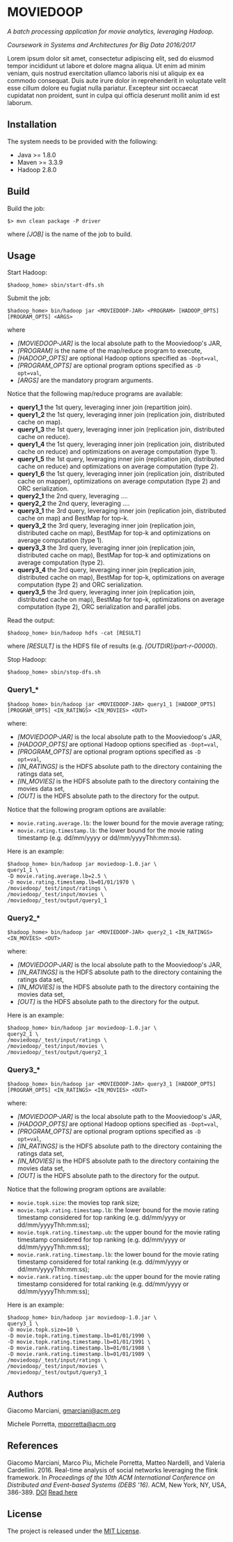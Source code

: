 # MOVIEDOOP

*A batch processing application for movie analytics, leveraging Hadoop.*

*Coursework in Systems and Architectures for Big Data 2016/2017*

Lorem ipsum dolor sit amet, consectetur adipiscing elit, sed do eiusmod tempor incididunt ut labore et dolore magna aliqua.
Ut enim ad minim veniam, quis nostrud exercitation ullamco laboris nisi ut aliquip ex ea commodo consequat.
Duis aute irure dolor in reprehenderit in voluptate velit esse cillum dolore eu fugiat nulla pariatur.
Excepteur sint occaecat cupidatat non proident, sunt in culpa qui officia deserunt mollit anim id est laborum.


## Installation
The system needs to be provided with the following:
* Java >= 1.8.0
* Maven >= 3.3.9
* Hadoop 2.8.0


## Build
Build the job:

    $> mvn clean package -P driver
    
where *[JOB]* is the name of the job to build.



## Usage
Start Hadoop:
    
    $hadoop_home> sbin/start-dfs.sh

Submit the job:

    $hadoop_home> bin/hadoop jar <MOVIEDOOP-JAR> <PROGRAM> [HADOOP_OPTS] [PROGRAM_OPTS] <ARGS>
    
where 
* *[MOVIEDOOP-JAR]* is the local absolute path to the Mooviedoop's JAR, 
* *[PROGRAM]* is the name of the map/reduce program to execute,
* *[HADOOP_OPTS]* are optional Hadoop options specified as `-Dopt=val`,
* *[PROGRAM_OPTS]* are optional program options specified as `-D opt=val`,
* *[ARGS]* are the mandatory program arguments.

Notice that the following map/reduce programs are available:
* **query1_1** the 1st query, leveraging inner join (repartition join).
* **query1_2** the 1st query, leveraging inner join (replication join, distributed cache on map).
* **query1_3** the 1st query, leveraging inner join (replication join, distributed cache on reduce).
* **query1_4** the 1st query, leveraging inner join (replication join, distributed cache on reduce) and optimizations on average computation (type 1).
* **query1_5** the 1st query, leveraging inner join (replication join, distributed cache on reduce) and optimizations on average computation (type 2).
* **query1_6** the 1st query, leveraging inner join (replication join, distributed cache on mapper), optimizations on average computation (type 2) and ORC serialization.
* **query2_1** the 2nd query, leveraging ....
* **query2_2** the 2nd query, leveraging ....
* **query3_1** the 3rd query, leveraging inner join (replication join, distributed cache on map) and BestMap for top-k.
* **query3_2** the 3rd query, leveraging inner join (replication join, distributed cache on map), BestMap for top-k and optimizations on average computation (type 1).
* **query3_3** the 3rd query, leveraging inner join (replication join, distributed cache on map), BestMap for top-k and optimizations on average computation (type 2).
* **query3_4** the 3rd query, leveraging inner join (replication join, distributed cache on map), BestMap for top-k, optimizations on average computation (type 2) and ORC serialization.
* **query3_5** the 3rd query, leveraging inner join (replication join, distributed cache on map), BestMap for top-k, optimizations on average computation (type 2), ORC serialization and parallel jobs.

Read the output:

    $hadoop_home> bin/hadoop hdfs -cat [RESULT]
    
where
*[RESULT]* is the HDFS file of results (e.g. *[OUTDIR]/part-r-00000*).

Stop Hadoop:

    $hadoop_home> sbin/stop-dfs.sh


### Query1_*

    $hadoop_home> bin/hadoop jar <MOVIEDOOP-JAR> query1_1 [HADOOP_OPTS] [PROGRAM_OPTS] <IN_RATINGS> <IN_MOVIES> <OUT>
    
where:
* *[MOVIEDOOP-JAR]* is the local absolute path to the Mooviedoop's JAR,
* *[HADOOP_OPTS]* are optional Hadoop options specified as `-Dopt=val`,
* *[PROGRAM_OPTS]* are optional program options specified as `-D opt=val`,
* *[IN\_RATINGS]* is the HDFS absolute path to the directory containing the ratings data set,
* *[IN\_MOVIES]* is the HDFS absolute path to the directory containing the movies data set,
* *[OUT]* is the HDFS absolute path to the directory for the output.

Notice that the following program options are available:
* `movie.rating.average.lb`: the lower bound for the movie average rating;
* `movie.rating.timestamp.lb`: the lower bound for the movie rating timestamp (e.g. dd/mm/yyyy or dd/mm/yyyyThh:mm:ss).

Here is an example:

    $hadoop_home> bin/hadoop jar moviedoop-1.0.jar \
    query1_1 \
    -D movie.rating.average.lb=2.5 \
    -D movie.rating.timestamp.lb=01/01/1970 \
    /moviedoop/_test/input/ratings \
    /moviedoop/_test/input/movies \
    /moviedoop/_test/output/query1_1


### Query2_*

    $hadoop_home> bin/hadoop jar <MOVIEDOOP-JAR> query2_1 <IN_RATINGS> <IN_MOVIES> <OUT>
    
where:
* *[MOVIEDOOP-JAR]* is the local absolute path to the Mooviedoop's JAR,
* *[IN\_RATINGS]* is the HDFS absolute path to the directory containing the ratings data set,
* *[IN\_MOVIES]* is the HDFS absolute path to the directory containing the movies data set,
* *[OUT]* is the HDFS absolute path to the directory for the output.

Here is an example:

    $hadoop_home> bin/hadoop jar moviedoop-1.0.jar \
    query2_1 \
    /moviedoop/_test/input/ratings \
    /moviedoop/_test/input/movies \
    /moviedoop/_test/output/query2_1

### Query3_*

    $hadoop_home> bin/hadoop jar <MOVIEDOOP-JAR> query3_1 [HADOOP_OPTS] [PROGRAM_OPTS] <IN_RATINGS> <IN_MOVIES> <OUT>
    
where:
* *[MOVIEDOOP-JAR]* is the local absolute path to the Mooviedoop's JAR,
* *[HADOOP_OPTS]* are optional Hadoop options specified as `-Dopt=val`,
* *[PROGRAM_OPTS]* are optional program options specified as `-D opt=val`,
* *[IN\_RATINGS]* is the HDFS absolute path to the directory containing the ratings data set,
* *[IN\_MOVIES]* is the HDFS absolute path to the directory containing the movies data set,
* *[OUT]* is the HDFS absolute path to the directory for the output.

Notice that the following program options are available:
* `movie.topk.size`: the movies top rank size;
* `movie.topk.rating.timestamp.lb`: the lower bound for the movie rating timestamp considered for top ranking (e.g. dd/mm/yyyy or dd/mm/yyyyThh:mm:ss);
* `movie.topk.rating.timestamp.ub`: the upper bound for the movie rating timestamp considered for top ranking (e.g. dd/mm/yyyy or dd/mm/yyyyThh:mm:ss);
* `movie.rank.rating.timestamp.lb`: the lower bound for the movie rating timestamp considered for total ranking (e.g. dd/mm/yyyy or dd/mm/yyyyThh:mm:ss);
* `movie.rank.rating.timestamp.ub`: the upper bound for the movie rating timestamp considered for total ranking (e.g. dd/mm/yyyy or dd/mm/yyyyThh:mm:ss);

Here is an example:

    $hadoop_home> bin/hadoop jar moviedoop-1.0.jar \
    query3_1 \
    -D movie.topk.size=10 \
    -D movie.topk.rating.timestamp.lb=01/01/1990 \
    -D movie.topk.rating.timestamp.lb=01/01/1991 \
    -D movie.rank.rating.timestamp.lb=01/01/1988 \
    -D movie.rank.rating.timestamp.lb=01/01/1989 \
    /moviedoop/_test/input/ratings \
    /moviedoop/_test/input/movies \
    /moviedoop/_test/output/query3_1

## Authors
Giacomo Marciani, [gmarciani@acm.org](mailto:gmarciani@acm.org)

Michele Porretta, [mporretta@acm.org](mailto:mporretta@acm.org)


## References
Giacomo Marciani, Marco Piu, Michele Porretta, Matteo Nardelli, and Valeria Cardellini. 2016. Real-time analysis of social networks leveraging the flink framework. In *Proceedings of the 10th ACM International Conference on Distributed and Event-based Systems (DEBS '16)*. ACM, New York, NY, USA, 386-389. [DOI](http://dx.doi.org/10.1145/2933267.2933517) [Read here](http://dl.acm.org/citation.cfm?id=2933517)


## License
The project is released under the [MIT License](https://opensource.org/licenses/MIT).
